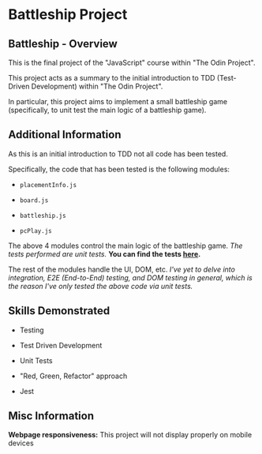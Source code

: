 # Battleship Project

## Battleship - Overview

This is the final project of the "JavaScript" course within "The Odin Project".

This project acts as a summary to the initial introduction to TDD (Test-Driven Development) within "The Odin Project".

In particular, this project aims to implement a small battleship game (specifically, to unit test the main logic of a battleship game).

## Additional Information

As this is an initial introduction to TDD not all code has been tested.

Specifically, the code that has been tested is the following modules:

- `placementInfo.js`

- `board.js`

- `battleship.js`

- `pcPlay.js`

The above 4 modules control the main logic of the battleship game.
*The tests performed are unit tests.*
**You can find the tests [here](./src/modules/tests/).**

The rest of the modules handle the UI, DOM, etc.
*I've yet to delve into integration, E2E (End-to-End) testing, and DOM testing in general, which is the reason I've only tested the above code via unit tests.*

## Skills Demonstrated

- Testing

- Test Driven Development

- Unit Tests

- "Red, Green, Refactor" approach

- Jest

## Misc Information

**Webpage responsiveness:** This project will not display properly on mobile devices
